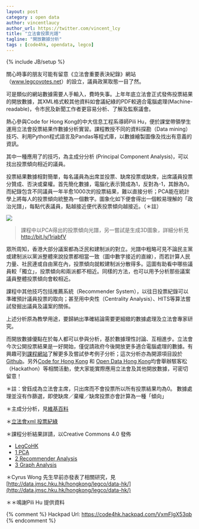 ```yaml
---
layout: post
category : open data
author: vincentlaucy
author_url: https://twitter.com/vincent_lcy
title: "立法會投票光譜"
tagline: "開放數據分析"
tags : [code4hk, opendata, legco]
---
```

{% include JB/setup %}

關心時事的朋友可能有留意《立法會重要表決紀錄》網站 （<u>www.legcovotes.net</u>）的設立，議員政黨取態一目了然。

可是類似的網站數據需要人手輸入，費時失事。上年年底立法會正式發佈投票結果的開放數據，其XML格式較其他資料如會議紀綠的PDF較適合電腦處理(Machine-readable)，令市民及新聞工作者更容易分析、了解及監察議會。

熱心參與Code for Hong Kong的中大信息工程系導師Pili Hu，便於課堂帶領學生運用立法會投票結果作數據分析實習。課程教授不同的資料探勘（Data mining）技巧、利用Python程式語言及Pandas等程式庫，以數據繪製圖像及找出有意義的資訊。

其中一種應用了的技巧，為主成分分析 (Principal Component Analysis)，可以找出投票傾向相近的議員。

投票結果數據相對簡單，每名議員為出席並投票、缺席投票或缺席，出席議員投票分贊成、否決或棄權。首先簡化數據，電腦化表示贊成為1，反對為-1，其餘為0。而紀錄包含不同議員一年半愈1000次的投票結果，難以直接分析；PCA能在統計學上將每人的投票傾向統整為一個數字。圖象化如下便會得出一個較易理解的「政治光譜」，每點代表議員，點越接近便代表投票傾向越接近。（＊註）

![](https://dchtm6r471mui.cloudfront.net/hackpad.com_VxmFIgX53qb_p.144570_1398668434673_undefined)
> 課程中以PCA得出的投票傾向光譜，另一嘗試是生成3D圖象，詳細分析見[](http://bit.ly/1riabfV)http://bit.ly/1riabfV 

眾所周知，香港大部分議案都為泛民和建制派的對立。光譜中粗略可見不論民主黨或建制派以黨派整體來說投票都相當一致（圖中數字接近的直線），而若計算人民力量、社民連或自由黨在內，投票傾向就較建制派分散得多。這圖有助看中哪些議員較「獨立」，投票傾向和兩派都不相近。同樣的方法，也可以用予分析那些議案議員整體投票傾向會較相近。

課程中其他技巧包括推薦系統（Recommender System），以往日投票紀錄可以準確預計議員投票的取向；甚至用中央性（Centrality Analysis）、HITS等算法嘗試發掘出議員及議案的關係。

上述分析原為教學用途，要歸納出準確結論需要更細緻的數據處理及立法會專家研究。

而開放數據優點在於每人都可以參與分析，基於數據理性討論、互相進步。立法會今次公開投票結果是一好開始，僅促請政府今後開放更多適合電腦處理的數據。有興趣可到[課程網站](https://course.ie.cuhk.edu.hk/~engg4030/tutorial/)了解更多及嘗試參考例子分析；這次分析亦為開源項目設於[Github](http://nbviewer.ipython.org/urls/raw.githubusercontent.com/hupili/legcohk/master/LegCoHK.ipynb)。另外[Code for Hong Kong](https://www.facebook.com/groups/code4hk/) 和 [Open Data Hong Kong](http://odhk.github.io/)均會舉辦駭客松（Hackathon）等相關活動，使大家能實際應用立法會及其他開放數據，可密切留意！

＊註：曾鈺成為立法會主席，只出席而不會投票所以所有投票結果均為0。
數據處理並沒有作篩選，即使缺席／棄權／缺席投票亦會計算為一種「傾向」

＊主成分分析，見[維基百料](http://zh.wikipedia.org/zh-hk/%E4%B8%BB%E6%88%90%E5%88%86%E5%88%86%E6%9E%90) 

＊[立法會xml 投票紀綠](http://www.legco.gov.hk/general/english/counmtg/yr12-16/mtg_1213.htm#cm20121010) 

＊課程分析結果詳請，以Creative Commons 4.0 發佈

  * [LegCoHK](http://nbviewer.ipython.org/urls/raw.githubusercontent.com/hupili/legcohk/master/LegCoHK.ipynb) 
  * [1 PCA](http://nbviewer.ipython.org/urls/course.ie.cuhk.edu.hk/~engg4030/tutorial/tutorial7/Dimensionality-Reduction.ipynb) 
  * [2 Recommender Analysis](http://nbviewer.ipython.org/urls/course.ie.cuhk.edu.hk/~engg4030/tutorial/tutorial9/Recommender-System.ipynb) 
  * [3 Graph Analysis](http://nbviewer.ipython.org/urls/course.ie.cuhk.edu.hk/~engg4030/tutorial/tutorial10/Graph-Analysis.ipynb)

＊Cyrus Wong 先生早前亦發表了相關研究，見[http://data.jmsc.hku.hk/hongkong/legco/data-hk/](http://data.jmsc.hku.hk/hongkong/legco/data-hk/)

＊＊鳴謝Pili Hu 提供資料

{% comment %}
Hackpad Url: https://code4hk.hackpad.com/VxmFIgX53qb
{% endcomment %}



